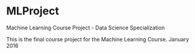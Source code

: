 # MLProject
Machine Learning Course Project - Data Science Specialization

This is the final course project for the Machine Learning Course. 
January 2016
